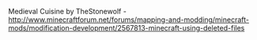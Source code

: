 Medieval Cuisine by TheStonewolf - http://www.minecraftforum.net/forums/mapping-and-modding/minecraft-mods/modification-development/2567813-minecraft-using-deleted-files